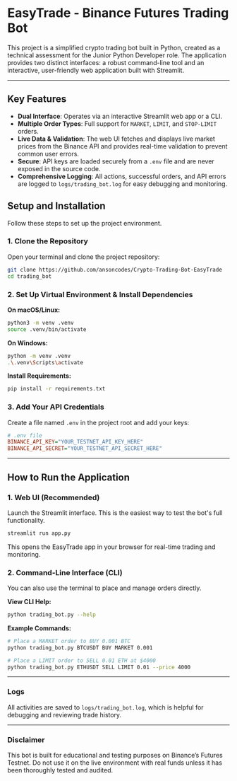 
# EasyTrade - Binance Futures Trading Bot

This project is a simplified crypto trading bot built in Python, created as a technical assessment for the Junior Python Developer role. The application provides two distinct interfaces: a robust command-line tool and an interactive, user-friendly web application built with Streamlit.

---
## Key Features

* **Dual Interface**: Operates via an interactive Streamlit web app or a CLI.
* **Multiple Order Types**: Full support for `MARKET`, `LIMIT`, and `STOP-LIMIT` orders.
* **Live Data & Validation**: The web UI fetches and displays live market prices from the Binance API and provides real-time validation to prevent common user errors.
* **Secure**: API keys are loaded securely from a `.env` file and are never exposed in the source code.
* **Comprehensive Logging**: All actions, successful orders, and API errors are logged to `logs/trading_bot.log` for easy debugging and monitoring.

## Setup and Installation

Follow these steps to set up the project environment.


### 1. Clone the Repository
Open your terminal and clone the project repository:
```bash
git clone https://github.com/ansoncodes/Crypto-Trading-Bot-EasyTrade
cd trading_bot
````

### 2. Set Up Virtual Environment & Install Dependencies

**On macOS/Linux:**

```bash
python3 -m venv .venv
source .venv/bin/activate
```

**On Windows:**

```bash
python -m venv .venv
.\.venv\Scripts\activate
```

**Install Requirements:**

```bash
pip install -r requirements.txt
```

### 3. Add Your API Credentials

Create a file named `.env` in the project root and add your keys:

```ini
# .env file
BINANCE_API_KEY="YOUR_TESTNET_API_KEY_HERE"
BINANCE_API_SECRET="YOUR_TESTNET_API_SECRET_HERE"
```

-----

## How to Run the Application

### 1. Web UI (Recommended)

Launch the Streamlit interface. This is the easiest way to test the bot's full functionality.

```bash
streamlit run app.py
```

This opens the EasyTrade app in your browser for real-time trading and monitoring.

### 2. Command-Line Interface (CLI)

You can also use the terminal to place and manage orders directly.

**View CLI Help:**

```bash
python trading_bot.py --help
```

**Example Commands:**

```bash
# Place a MARKET order to BUY 0.001 BTC
python trading_bot.py BTCUSDT BUY MARKET 0.001

# Place a LIMIT order to SELL 0.01 ETH at $4000
python trading_bot.py ETHUSDT SELL LIMIT 0.01 --price 4000
```

-----

### Logs

All activities are saved to `logs/trading_bot.log`, which is helpful for debugging and reviewing trade history.

-----

### Disclaimer

This bot is built for educational and testing purposes on Binance’s Futures Testnet. Do not use it on the live environment with real funds unless it has been thoroughly tested and audited.



